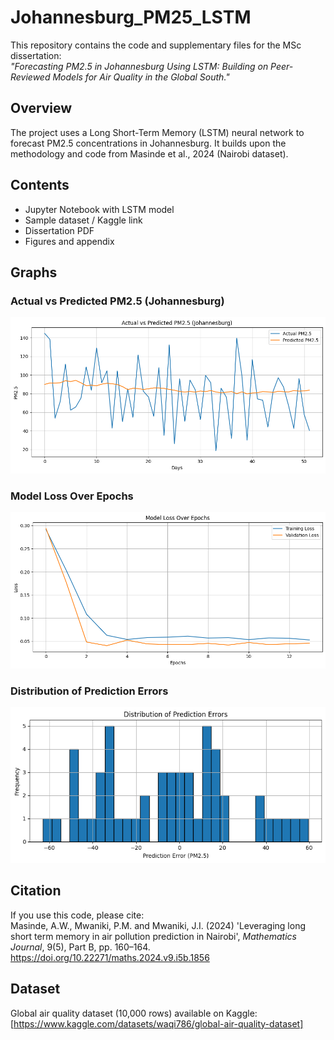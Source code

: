 # Johannesburg_PM25_LSTM

This repository contains the code and supplementary files for the MSc dissertation:  
*"Forecasting PM2.5 in Johannesburg Using LSTM: Building on Peer-Reviewed Models for Air Quality in the Global South."*

## Overview
The project uses a Long Short-Term Memory (LSTM) neural network to forecast PM2.5 concentrations in Johannesburg. It builds upon the methodology and code from Masinde et al., 2024 (Nairobi dataset).

## Contents
- Jupyter Notebook with LSTM model
- Sample dataset / Kaggle link
- Dissertation PDF
- Figures and appendix

## Graphs

### Actual vs Predicted PM2.5 (Johannesburg)
![Actual vs Predicted](Figure1.png)

### Model Loss Over Epochs
![Loss Curve](Figure2.png)

### Distribution of Prediction Errors
![Prediction Errors](Figure3.png)

## Citation
If you use this code, please cite:  
Masinde, A.W., Mwaniki, P.M. and Mwaniki, J.I. (2024) 'Leveraging long short term memory in air pollution prediction in Nairobi', *Mathematics Journal*, 9(5), Part B, pp. 160–164. https://doi.org/10.22271/maths.2024.v9.i5b.1856

## Dataset
Global air quality dataset (10,000 rows) available on Kaggle:  
[https://www.kaggle.com/datasets/waqi786/global-air-quality-dataset]
